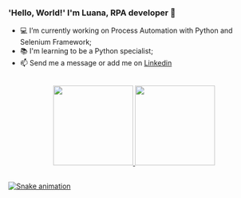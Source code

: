 ### 'Hello, World!' I'm Luana, RPA developer 👋
<!--
**luanascardua/luanascardua** is a ✨ _special_ ✨ repository because its `README.md` (this file) appears on your GitHub profile.

Here are some ideas to get you started:
-->

- 💻 I’m currently working on Process Automation with Python and Selenium Framework;
- 📚 I'm learning to be a Python specialist;
- 📫 Send me a message or add me on <a href="https://www.linkedin.com/in/luana-scardua/" target="_blank">Linkedin
<br>


<div align="center">
  <a href="https://github.com/luanascardua">
  <img height="160em" src="https://github-readme-stats.vercel.app/api?username=luanascardua&show_icons=true&theme=dracula&include_all_commits=true&count_private=true"/>
  <img height="160em" src="https://github-readme-stats.vercel.app/api/top-langs/?username=luanascardua&layout=compact&langs_count=7&theme=dracula"/>
</div>
    
  ##
  
![Snake animation](https://github.com/luanascardua/luanascardua/blob/output/github-contribution-grid-snake.svg)
